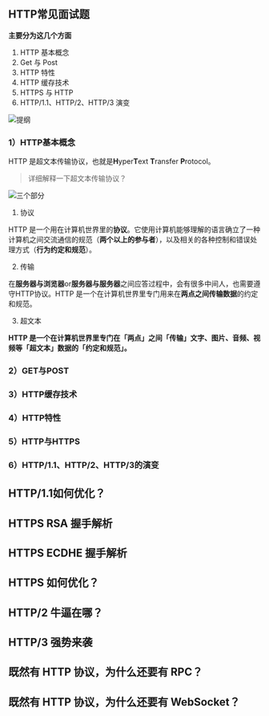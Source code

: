 ## HTTP常见面试题



**主要分为这几个方面**

1. HTTP 基本概念
2. Get 与 Post
3. HTTP 特性
4. HTTP 缓存技术
5. HTTPS 与 HTTP
6. HTTP/1.1、HTTP/2、HTTP/3 演变

![提纲](https://figurebed-ladidol.oss-cn-chengdu.aliyuncs.com/img/202211012116461.png)



### 1）HTTP基本概念

HTTP 是超文本传输协议，也就是**H**yper**T**ext **T**ransfer **P**rotocol。

> 详细解释一下超文本传输协议？

![三个部分](https://figurebed-ladidol.oss-cn-chengdu.aliyuncs.com/img/202211012121072.png)

1. 协议

HTTP 是一个用在计算机世界里的**协议**。它使用计算机能够理解的语言确立了一种计算机之间交流通信的规范（**两个以上的参与者**），以及相关的各种控制和错误处理方式（**行为约定和规范**）。

2. 传输

在**服务器与浏览器**or**服务器与服务器**之间应答过程中，会有很多中间人，也需要遵守HTTP协议。HTTP 是一个在计算机世界里专门用来在**两点之间传输数据**的约定和规范。

3. 超文本

**HTTP 是一个在计算机世界里专门在「两点」之间「传输」文字、图片、音频、视频等「超文本」数据的「约定和规范」。**

















### 2）GET与POST





### 3）HTTP缓存技术





### 4）HTTP特性





### 5）HTTP与HTTPS







### 6）HTTP/1.1、HTTP/2、HTTP/3的演变





























































## HTTP/1.1如何优化？





## HTTPS RSA 握手解析





## HTTPS ECDHE 握手解析



## HTTPS 如何优化？







## HTTP/2 牛逼在哪？





## HTTP/3 强势来袭





## 既然有 HTTP 协议，为什么还要有 RPC？





## 既然有 HTTP 协议，为什么还要有 WebSocket？



